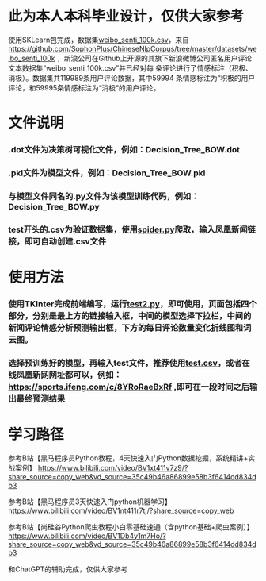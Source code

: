 # 此为本人本科毕业设计，仅供大家参考
使用SKLearn包完成，数据集[weibo_senti_100k.csv](weibo_senti_100k.csv)，来自 https://github.com/SophonPlus/ChineseNlpCorpus/tree/master/datasets/weibo_senti_100k
，新浪公司在Github上开源的其旗下新浪微博公司匿名用户评论文本数据集“weibo_senti_100k.csv”并已经对每 条评论进行了情感标注（积极、消极）。数据集共119989条用户评论数据，其中59994
条情感标注为“积极的用户评论，和59995条情感标注为“消极”的用户评论。 
# 文件说明
### .dot文件为决策树可视化文件，例如：Decision_Tree_BOW.dot

### .pkl文件为模型文件，例如：Decision_Tree_BOW.pkl

### 与模型文件同名的.py文件为该模型训练代码，例如：Decision_Tree_BOW.py

### test开头的.csv为验证数据集，使用[spider.py](spider.py)爬取，输入凤凰新闻链接，即可自动创建.csv文件

# 使用方法

### 使用TKInter完成前端编写，运行[test2.py](test2.py)，即可使用，页面包括四个部分，分别是最上方的链接输入框，中间的模型选择下拉栏，中间的新闻评论情感分析预测输出框，下方的每日评论数量变化折线图和词云图。 

### 选择预训练好的模型，再输入test文件，推荐使用[test.csv](test.csv)，或者在线凤凰新网网址都可以，例如：https://sports.ifeng.com/c/8YRoRaeBxRf ,即可在一段时间之后输出最终预测结果


# 学习路径
参考B站【黑马程序员Python教程，4天快速入门Python数据挖掘，系统精讲+实战案例】 https://www.bilibili.com/video/BV1xt411v7z9/?share_source=copy_web&vd_source=35c49b46a86899e58b3f6414dd834db3

参考B站【黑马程序员3天快速入门python机器学习】 https://www.bilibili.com/video/BV1nt411r7tj/?share_source=copy_web

参考B站【尚硅谷Python爬虫教程小白零基础速通（含python基础+爬虫案例）】 https://www.bilibili.com/video/BV1Db4y1m7Ho/?share_source=copy_web&vd_source=35c49b46a86899e58b3f6414dd834db3

和ChatGPT的辅助完成，仅供大家参考
